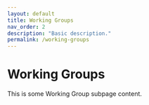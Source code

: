 ```yaml
---
layout: default
title: Working Groups
nav_order: 2
description: "Basic description."
permalink: /working-groups
---
```


# Working Groups
This is some Working Group subpage content.